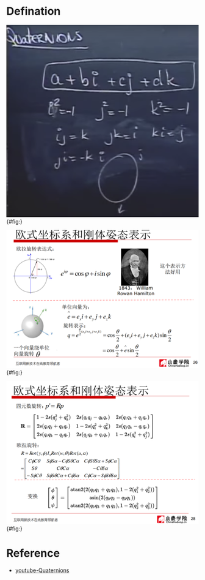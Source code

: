 
# Defination


![Quaternions [^youtube-Quaternions] ](assets/markdown-img-paste-20190131213632134.png){#fig:}


![Quaternions [^XiaoXiangXueYuan]](assets/markdown-img-paste-20190131214950644.png){#fig:}



![Quaternions [^XiaoXiangXueYuan]](assets/markdown-img-paste-20190131215455301.png){#fig:}





# Reference
- [youtube-Quaternions](https://www.youtube.com/watch?v=mHVwd8gYLnI)




[^youtube-Quaternions]:https://www.youtube.com/watch?v=mHVwd8gYLnI
[^XiaoXiangXueYuan]: https://www.bilibili.com/video/av37063566/?p=2
